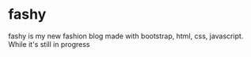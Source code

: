 # fashy
fashy is my new fashion blog made with bootstrap, html, css, javascript.
While it's still in progress
